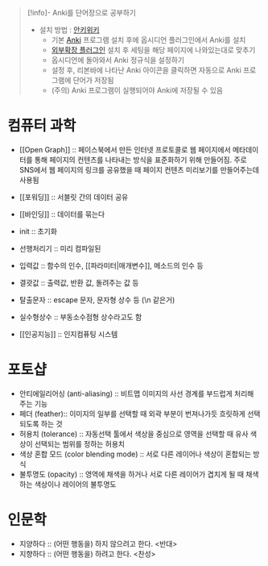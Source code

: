 
>[!info]- Anki를 단어장으로 공부하기
> - 설치 방법 : [안키위키](https://github.com/Pseudonium/Obsidian_to_Anki/wiki)
> 	- 기본 [Anki](https://apps.ankiweb.net/) 프로그램 설치 후에 옵시디언 플러그인에서 Anki를 설치
> 	- [외부확장 플러그인](https://github.com/FooSoft/anki-connect) 설치 후 세팅을 해당 페이지에 나와있는대로 맞추기
> 	- 옵시디언에 돌아와서 Anki 정규식을 설정하기
> 	- 설정 후, 리본바에 나타난 Anki 아이콘을 클릭하면 자동으로 Anki 프로그램에 단어가 저장됨
> 	- (주의) Anki 프로그램이 실행되어야 Anki에 저장될 수 있음

# 컴퓨터 과학
- [[Open Graph]] :: 페이스북에서 만든 인터넷 프로토콜로 웹 페이지에서 메타데이터를 통해 페이지의 컨텐츠를 나타내는 방식을 표준화하기 위해 만들어짐. 주로 SNS에서 웹 페이지의 링크를 공유했을 때 페이지 컨텐츠 미리보기를 만들어주는데 사용됨
- [[포워딩]] :: 서블릿 간의 데이터 공유
- [[바인딩]] :: 데이터를 묶는다
- init :: 초기화

-   선행처리기 :: 미리 컴파일된
-   입력값 :: 함수의 인수, [[파라미터|매개변수]], 메소드의 인수 등
-   결괏값 :: 출력값, 반환 값, 돌려주는 값 등
-   탈출문자 :: escape 문자, 문자형 상수 등 (\\n 같은거)
-   실수형상수 :: 부동소수점형 상수라고도 함
-   [[인공지능]] :: 인지컴퓨팅 시스템


# 포토샵
- 안티에일리어싱 (anti-aliasing) :: 비트맵 이미지의 사선 경계를 부드럽게 처리해 주는 기능
- 페더 (feather):: 이미지의 일부를 선택할 때 외곽 부분이 번져나가듯 흐릿하게 선택되도록 하는 것
- 허용치 (tolerance) :: 자동선택 툴에서 색상을 중심으로 영역을 선택할 때 유사 색상이 선택되는 범위를 정하는 허용치
- 색상 혼합 모드 (color blending mode) :: 서로 다른 레이어나 색상이 혼합되는 방식
- 불투명도 (opacity) :: 영역에 채색을 하거나 서로 다른 레이어가 겹치게 될 때 채색하는 색상이나 레이어의 불투명도

# 인문학
- 지양하다 :: (어떤 행동을) 하지 않으려고 한다. <반대>
- 지향하다 :: (어떤 행동을) 하려고 한다. <찬성>